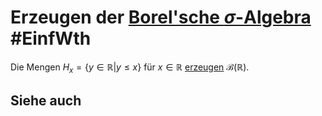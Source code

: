 # Erzeugen der [Borel'sche $\sigma$-Algebra](Borel'sche%20sigma-Algebra.md) #EinfWth
Die Mengen $H_x=\{y\in\mathbb{R}|y\leq x\}$ für $x\in\mathbb{R}$ [erzeugen](Erzeugte%20sigma-Algebra.md) $\mathscr{B}(\mathbb{R})$.
## Siehe auch